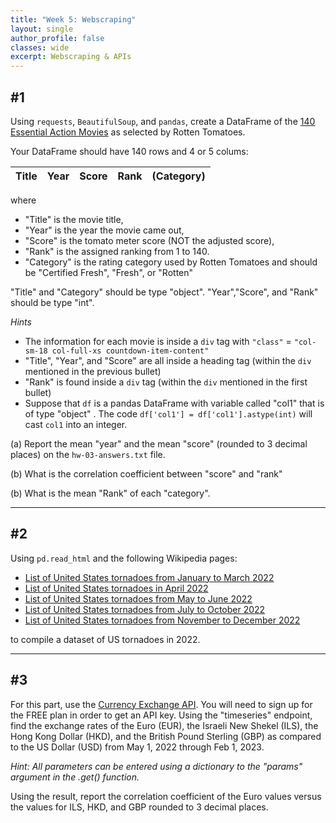 ```yaml
---
title: "Week 5: Webscraping"
layout: single
author_profile: false
classes: wide
excerpt: Webscraping & APIs
---
```

## \#1
Using `requests`, `BeautifulSoup`, and `pandas`, create a DataFrame of the
[140 Essential Action Movies](https://editorial.rottentomatoes.com/guide/140-essential-action-movies-to-watch-now/)
as selected by Rotten Tomatoes. 

Your DataFrame should have 140 rows and 4 or 5 colums:

| Title | Year | Score | Rank | (Category) |
| --------|--------|--------|--------|--------|

where 
- "Title" is the movie title, 
- "Year" is the year the movie came out, 
- "Score" is the tomato meter score (NOT the adjusted score), 
- "Rank" is the assigned ranking from 1 to 140.
- "Category" is the rating category used by Rotten Tomatoes and should be "Certified Fresh", "Fresh", or "Rotten" 

"Title" and "Category" should be type "object". "Year","Score", and "Rank" should be type "int".

*Hints*
- The information for each movie is inside a `div` tag with `"class"` = `"col-sm-18 col-full-xs countdown-item-content"`
- "Title", "Year", and "Score" are all inside a heading tag (within the `div` mentioned in the previous bullet)
- "Rank" is found inside a `div` tag (within the `div` mentioned in the first bullet) 
- Suppose that `df` is a pandas DataFrame with variable called "col1" that is of type "object" .  The code 
`df['col1'] = df['col1'].astype(int)` will cast `col1` into an integer.


(a) Report the mean "year" and the mean "score" (rounded to 3 decimal places) on the `hw-03-answers.txt` file.

(b) What is the correlation coefficient between "score" and "rank"

(b) What is the mean "Rank" of each "category".

---

## \#2

Using `pd.read_html` and the following Wikipedia pages:

* [List of United States tornadoes from January to March 2022](https://en.wikipedia.org/wiki/List_of_United_States_tornadoes_from_January_to_March_2022)
* [List of United States tornadoes in April 2022](https://en.wikipedia.org/wiki/List_of_United_States_tornadoes_in_April_2022)
* [List of United States tornadoes from May to June 2022](https://en.wikipedia.org/wiki/List_of_United_States_tornadoes_from_May_to_June_2022)
* [List of United States tornadoes from July to October 2022](https://en.wikipedia.org/wiki/List_of_United_States_tornadoes_from_July_to_October_2022)
* [List of United States tornadoes from November to December 2022](https://en.wikipedia.org/wiki/List_of_United_States_tornadoes_from_November_to_December_2022)

to compile a dataset of US tornadoes in 2022. 


    
 
---
## \#3

For this part, use the [Currency Exchange API](https://exchangeratesapi.io).  You will need to sign up for the FREE plan in order to get an API key.  Using the "timeseries" endpoint, find the exchange rates of the Euro (EUR), the Israeli New Shekel (ILS), the Hong Kong Dollar (HKD), and the British Pound Sterling (GBP) as compared to the US Dollar (USD) from May 1, 2022 through Feb 1, 2023. 

*Hint: All parameters can be entered using a dictionary to the "params" argument in the .get() function.*

Using the result, report the correlation coefficient of the Euro values versus the values for ILS, HKD, and GBP rounded to 3 decimal places.  
